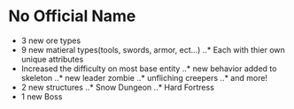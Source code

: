 # No Official Name
* 3 new ore types
* 9 new matieral types(tools, swords, armor, ect...)
..* Each with thier own unique attributes
* Increased the difficulty on most base entity 
..* new behavior added to skeleton
..* new leader zombie
..* unfliching creepers
..* and more!
* 2 new structures
..* Snow Dungeon
..* Hard Fortress
* 1 new Boss
